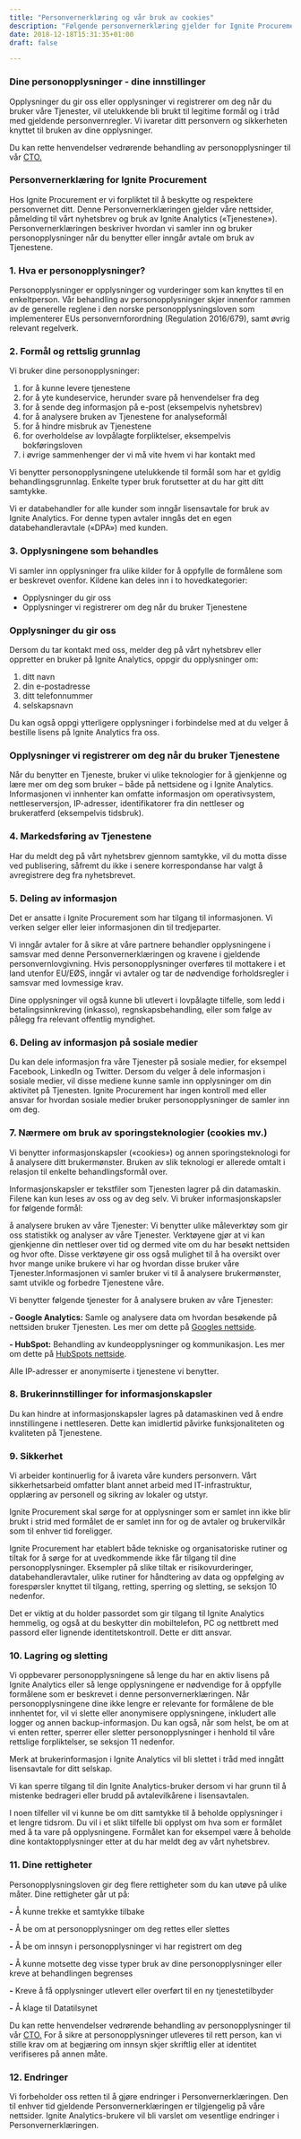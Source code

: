 ```yaml
---
title: "Personvernerklæring og vår bruk av cookies"
description: "Følgende personvernerklæring gjelder for Ignite Procurement sitt nettsted, www.ignite.no, og vårt nyhetsbrevprogram. Vår personvernerklæring beskriver hvordan vi samler inn og bruker personopplysninger når du benytter eller inngår avtale om bruk av tjenestene."
date: 2018-12-18T15:31:35+01:00
draft: false

---
```



### Dine personopplysninger - dine innstillinger
Opplysninger du gir oss eller opplysninger vi registrerer om deg når du bruker våre Tjenester, vil utelukkende bli brukt til legitime formål og i tråd med gjeldende personvernregler. Vi ivaretar ditt personvern og sikkerheten knyttet til bruken av dine opplysninger.

Du kan rette henvendelser vedrørende behandling av personopplysninger til vår <a href="mailto:valdemar.rolfsen@ignite.no" class="inline">CTO.</a>

### Personvernerklæring for Ignite Procurement
Hos Ignite Procurement er vi forpliktet til å beskytte og respektere personvernet ditt. Denne Personvernerklæringen gjelder våre nettsider, påmelding til vårt nyhetsbrev og bruk av Ignite Analytics («Tjenestene»). Personvernerklæringen beskriver hvordan vi samler inn og bruker personopplysninger når du benytter eller inngår avtale om bruk av Tjenestene.

### 1. Hva er personopplysninger?
Personopplysninger er opplysninger og vurderinger som kan knyttes til en enkeltperson. Vår behandling av personopplysninger skjer innenfor rammen av de generelle reglene i den norske personopplysningsloven som implementerer EUs personvernforordning (Regulation 2016/679), samt øvrig relevant regelverk.

### 2. Formål og rettslig grunnlag
Vi bruker dine personopplysninger:

1. for å kunne levere tjenestene
2. for å yte kundeservice, herunder svare på henvendelser fra deg
3. for å sende deg informasjon på e-post (eksempelvis nyhetsbrev)
4. for å analysere bruken av Tjenestene for analyseformål
5. for å hindre misbruk av Tjenestene
6. for overholdelse av lovpålagte forpliktelser, eksempelvis bokføringsloven
7. i øvrige sammenhenger der vi må vite hvem vi har kontakt med

Vi benytter personopplysningene utelukkende til formål som har et gyldig behandlingsgrunnlag. Enkelte typer bruk forutsetter at du har gitt ditt samtykke.

Vi er databehandler for alle kunder som inngår lisensavtale for bruk av Ignite Analytics. For denne typen avtaler inngås det en egen databehandleravtale («DPA») med kunden.

### 3. Opplysningene som behandles
Vi samler inn opplysninger fra ulike kilder for å oppfylle de formålene som er beskrevet ovenfor. Kildene kan deles inn i to hovedkategorier:

- Opplysninger du gir oss
- Opplysninger vi registrerer om deg når du bruker Tjenestene

### Opplysninger du gir oss

Dersom du tar kontakt med oss, melder deg på vårt nyhetsbrev eller oppretter en bruker på Ignite Analytics, oppgir du opplysninger om:

1. ditt navn
2. din e-postadresse
3. ditt telefonnummer
4. selskapsnavn

Du kan også oppgi ytterligere opplysninger i forbindelse med at du velger å bestille lisens på Ignite Analytics fra oss.

### Opplysninger vi registrerer om deg når du bruker Tjenestene

Når du benytter en Tjeneste, bruker vi ulike teknologier for å gjenkjenne og lære mer om deg som bruker – både på nettsidene og i Ignite Analytics. Informasjonen vi innhenter kan omfatte informasjon om operativsystem, nettleserversjon, IP-adresser, identifikatorer fra din nettleser og brukeratferd (eksempelvis tidsbruk).

### 4. Markedsføring av Tjenestene

Har du meldt deg på vårt nyhetsbrev gjennom samtykke, vil du motta disse ved publisering, såfremt du ikke i senere korrespondanse har valgt å avregistrere deg fra nyhetsbrevet.

### 5. Deling av informasjon

Det er ansatte i Ignite Procurement som har tilgang til informasjonen. Vi verken selger eller leier informasjonen din til tredjeparter.

Vi inngår avtaler for å sikre at våre partnere behandler opplysningene i samsvar med denne Personvernerklæringen og kravene i gjeldende personvernlovgivning. Hvis personopplysninger overføres til mottakere i et land utenfor EU/EØS, inngår vi avtaler og tar de nødvendige forholdsregler i samsvar med lovmessige krav.

Dine opplysninger vil også kunne bli utlevert i lovpålagte tilfelle, som ledd i betalingsinnkreving (inkasso), regnskapsbehandling, eller som følge av pålegg fra relevant offentlig myndighet.

### 6. Deling av informasjon på sosiale medier

Du kan dele informasjon fra våre Tjenester på sosiale medier, for eksempel Facebook, LinkedIn og Twitter. Dersom du velger å dele informasjon i sosiale medier, vil disse mediene kunne samle inn opplysninger om din aktivitet på Tjenesten. Ignite Procurement har ingen kontroll med eller ansvar for hvordan sosiale medier bruker personopplysninger de samler inn om deg.

### 7. Nærmere om bruk av sporingsteknologier (cookies mv.)

Vi benytter informasjonskapsler («cookies») og annen sporingsteknologi for å analysere ditt brukermønster. Bruken av slik teknologi er allerede omtalt i relasjon til enkelte behandlingsformål over.

Informasjonskapsler er tekstfiler som Tjenesten lagrer på din datamaskin. Filene kan kun leses av oss og av deg selv. Vi bruker informasjonskapsler for følgende formål:

å analysere bruken av våre Tjenester: Vi benytter ulike måleverktøy som gir oss statistikk og analyser av våre Tjenester. Verktøyene gjør at vi kan gjenkjenne din nettleser over tid og dermed vite om du har besøkt nettsiden og hvor ofte. Disse verktøyene gir oss også mulighet til å ha oversikt over hvor mange unike brukere vi har og hvordan disse bruker våre Tjenester.Informasjonen vi samler bruker vi til å analysere brukermønster, samt utvikle og forbedre Tjenestene våre.


Vi benytter følgende tjenester for å analysere bruken av våre Tjenester:

<strong>- Google Analytics:</strong> Samle og analysere data om hvordan besøkende på nettsiden bruker Tjenesten. Les mer om dette på [Googles nettside](https://policies.google.com/technologies/partner-sites?hl=no).

<strong>- HubSpot:</strong> Behandling av kundeopplysninger og kommunikasjon. Les mer om dette på [HubSpots nettside](https://legal.hubspot.com/cookie-policy).

Alle IP-adresser er anonymiserte i tjenestene vi benytter.

### 8. Brukerinnstillinger for informasjonskapsler
Du kan hindre at informasjonskapsler lagres på datamaskinen ved å endre innstillingene i nettleseren. Dette kan imidlertid påvirke funksjonaliteten og kvaliteten på Tjenestene.

### 9. Sikkerhet
Vi arbeider kontinuerlig for å ivareta våre kunders personvern. Vårt sikkerhetsarbeid omfatter blant annet arbeid med IT-infrastruktur, opplæring av personell og sikring av lokaler og utstyr.

Ignite Procurement skal sørge for at opplysninger som er samlet inn ikke blir brukt i strid med formålet de er samlet inn for og de avtaler og brukervilkår som til enhver tid foreligger.

Ignite Procurement har etablert både tekniske og organisatoriske rutiner og tiltak for å sørge for at uvedkommende ikke får tilgang til dine personopplysninger. Eksempler på slike tiltak er risikovurderinger, databehandleravtaler, ulike rutiner for håndtering av data og oppfølging av forespørsler knyttet til tilgang, retting, sperring og sletting, se seksjon 10 nedenfor.

Det er viktig at du holder passordet som gir tilgang til Ignite Analytics hemmelig, og også at du beskytter din mobiltelefon, PC og nettbrett med passord eller lignende identitetskontroll. Dette er ditt ansvar.

### 10. Lagring og sletting
Vi oppbevarer personopplysningene så lenge du har en aktiv lisens på Ignite Analytics eller så lenge opplysningene er nødvendige for å oppfylle formålene som er beskrevet i denne personvernerklæringen. Når personopplysningene dine ikke lengre er relevante for formålene de ble innhentet for, vil vi slette eller anonymisere opplysningene, inkludert alle logger og annen backup-informasjon. Du kan også, når som helst, be om at vi enten retter, sperrer eller sletter personopplysninger i henhold til våre rettslige forpliktelser, se seksjon 11 nedenfor.

Merk at brukerinformasjon i Ignite Analytics vil bli slettet i tråd med inngått lisensavtale for ditt selskap.

Vi kan sperre tilgang til din Ignite Analytics-bruker dersom vi har grunn til å mistenke bedrageri eller brudd på avtalevilkårene i lisensavtalen.

I noen tilfeller vil vi kunne be om ditt samtykke til å beholde opplysninger i et lengre tidsrom. Du vil i et slikt tilfelle bli opplyst om hva som er formålet med å ta vare på opplysningene. Formålet kan for eksempel være å beholde dine kontaktopplysninger etter at du har meldt deg av vårt nyhetsbrev.

### 11. Dine rettigheter
Personopplysningsloven gir deg flere rettigheter som du kan utøve på ulike måter. Dine rettigheter går ut på:

<strong>-</strong> Å kunne trekke et samtykke tilbake

<strong>-</strong> Å be om at personopplysninger om deg rettes eller slettes

<strong>-</strong> Å be om innsyn i personopplysninger vi har registrert om deg

<strong>-</strong> Å kunne motsette deg visse typer bruk av dine 
personopplysninger eller kreve at behandlingen begrenses

<strong>-</strong> Kreve å få opplysninger utlevert eller overført til en ny tjenestetilbyder

<strong>-</strong> Å klage til Datatilsynet

Du kan rette henvendelser vedrørende behandling av personopplysninger til vår [CTO.](mailto:valdemar.rolfsen@ignite.no) For å sikre at personopplysninger utleveres til rett person, kan vi stille krav om at begjæring om innsyn skjer skriftlig eller at identitet verifiseres på annen måte.

### 12. Endringer
Vi forbeholder oss retten til å gjøre endringer i Personvernerklæringen. Den til enhver tid gjeldende Personvernerklæringen er tilgjengelig på våre nettsider. Ignite Analytics-brukere vil bli varslet om vesentlige endringer i Personvernerklæringen.
